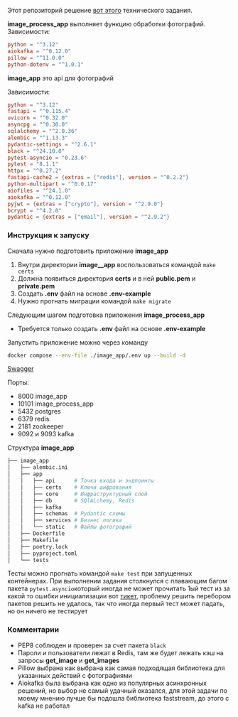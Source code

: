 Этот репозиторий решение [вот этого](https://docs.google.com/document/d/1yKpCTUkmPjZdsn_srsnkUHzfMFVLhB_xY-bNxCkrAv4/edit?tab=t.0#heading=h.h6p7sxav6vp8) технического задания.

**image_process_app** выполняет функцию обработки фотографий.
Зависимости:

```toml
python = "^3.12"
aiokafka = "^0.12.0"
pillow = "^11.0.0"
python-dotenv = "^1.0.1"
```

**image_app** это api для фотографий

Зависимости:

```toml
python = "^3.12"
fastapi = "^0.115.4"
uvicorn = "^0.32.0"
asyncpg = "^0.30.0"
sqlalchemy = "^2.0.36"
alembic = "^1.13.3"
pydantic-settings = "^2.6.1"
black = "^24.10.0"
pytest-asyncio = "0.23.6"
pytest = "8.1.1"
httpx = "^0.27.2"
fastapi-cache2 = {extras = ["redis"], version = "^0.2.2"}
python-multipart = "^0.0.17"
aiofiles = "^24.1.0"
aiokafka = "^0.12.0"
pyjwt = {extras = ["crypto"], version = "^2.9.0"}
bcrypt = "^4.2.0"
pydantic = {extras = ["email"], version = "^2.9.2"}
```

### Инструкция к запуску

Сначала нужно подготовить приложениe **image_app**

1. Внутри директории **image__app** воспользоваться командой `make certs`
2. Должна появиться директория **certs** и в ней **public.pem** и **private.pem**
3. Создать **.env** файл на основе **.env-example**
4. Нужно прогнать миграции командой `make migrate`

Следующим шагом подготовка приложения **image_process_app**

- Требуется только создать **.env** файл на основе **.env-example**

Запустить приложение можно через команду

```bash
docker compose --env-file ./image_app/.env up --build -d
```

[Swagger](http://127.0.0.1:8000/)

Порты:

- 8000 image_app
- 10101 image_process_app
- 5432 postgres
- 6379 redis
- 2181 zookeeper
- 9092 и 9093 kafka

Структура **image_app**

```bash
├── image_app
│   ├── alembic.ini
│   ├── app
│   │   ├── api      # Точка входа и эндпоинты
│   │   ├── certs    # Ключи шифрования
│   │   ├── core     # Инфраструктурный слой
│   │   ├── db       # SQlALchemy, Redis
│   │   ├── kafka
│   │   ├── schemas  # Pydantic схемы
│   │   ├── services # Бизнес логика
│   │   └── static   # Файлы фотографий
│   ├── Dockerfile
│   ├── Makefile
│   ├── poetry.lock
│   ├── pyproject.toml
│   └── tests
```

Тесты можно прогнать командой `make test` при запущенных контейнерах. При выполнении задания столкнулся с плавающим багом пакета `pytest.asyncio`который иногда не может прочитать 1ый тест из за какой то ошибки инициализации вот [тикет](https://github.com/pytest-dev/pytest-asyncio/issues/830), проблему решить перебором пакетов решить не удалось, так что иногда первый тест может падать, но он ничего не тестирует

### Комментарии

- PEP8 соблюден и проверен за счет пакета `black`
- Пароли и пользователи лежат в Redis, там же будет лежать кэш на запросы **get_image** и **get_images**
- Pillow выбрана как выбрана как самая подходящая библиотека для указанных действий с фотографиями
- Aiokafka была выбрана как одно из популярных асинхронных решений, но выбор не самый удачный оказался, для этой задачи по моему мнению лучше бы подошла библиотека faststream, до этого с kafka не работал
